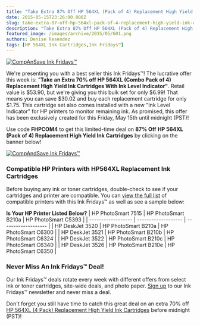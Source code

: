 ```yaml
---
title: "Take Extra 87% Off HP 564XL (Pack of 4) Replacement High Yield Ink Cartridges - Ink Fridays™"
date: 2015-05-15T23:26:00.000Z
slug: take-extra-87-off-hp-564xl-pack-of-4-replacement-high-yield-ink-cartridges-ink-fridays
description: "Take Extra 87% Off HP 564XL (Pack of 4) Replacement High Yield Ink Cartridges - Ink Fridays™"
featured_image: /images/archive/2015/05/601.png
authors: Denise Resendez
tags: [HP 564XL Ink Cartridges,Ink Fridays™]
---
```


[![CompAnSave Ink Fridays™](/blog/images/ink-fridays-87off.png "ake Extra 87% Off HP 564XL (Pack of 4) Replacement High Yield Ink Cartridges - Ink Fridays™")](https://www.compandsave.com/ink-fridays)

We're presenting you with a best seller this Ink Fridays™! The lucrative offer this week is: "**Take** **an Extra 70% off HP 564XL (Combo Pack of 4) Replacement High Yield Ink Cartridges With Ink Level Indicator"**. Retail value is $53.90, but we're giving you this bulk set for only $6.99! That means you can save $30.02 and buy each replacement cartridge for only $1.75\. This cartridge set also comes installed with a new "Ink Level Indicator" for HP printers to monitor remaining ink. As promised, this offer has been exclusively created for this Friday, May 15th until midnight (PST)! 

Use code **FHPCOM4** to get this limited-time deal on **87% Off** **HP 564XL (Pack of 4) Replacement High Yield Ink Cartridges** by clicking on the banner below!

[![CompAndSave Ink Fridays™](/blog/images/extra-87off.jpg "Save now with CompAndSave Ink Fridays™")](/blog/images/extra-87off.jpg)

  
### Compatible HP Printers with HP564XL Replacement Ink Cartridges 

Before buying any ink or toner cartridges, double-check to see if your cartridges and printer are compatible. You can [view the full list](https://www.compandsave.com/hp/564xl-ink-cartridges/564xl-4-combo) of compatible printers with this Ink Fridays™ as well as see a sample below:

__**Is Your HP Printer Listed Below?**__
| HP PhotoSmart 7515 | HP PhotoSmart B210a | HP PhotoSmart C5393 |
| ------------------ | ------------------- | ------------------- |
| HP DeskJet 3520    | HP PhotoSmart B210a | HP PhotoSmart C6300 |
| HP DeskJet 3521    | HP PhotoSmart B210b | HP PhotoSmart C6324 |
| HP DeskJet 3522    | HP PhotoSmart B210c | HP PhotoSmart C6340 |
| HP DeskJet 3526    | HP PhotoSmart B210e | HP PhotoSmart C6350 |

### Never Miss An Ink Fridays™ Deal!

Our Ink Fridays™ deals rotate every week with different offers from select ink or toner cartridges, site-wide deals, and photo paper. [Sign up](https://www.compandsave.com/ink-fridays) to our Ink Fridays™ newsletter and never miss a deal.

Don't forget you still have time to catch this great deal on an extra 70% off [HP 564XL (4 Pack) Replacement High Yield Ink Cartridges](https://www.compandsave.com/ink-fridays) before midnight (PST)!  
  